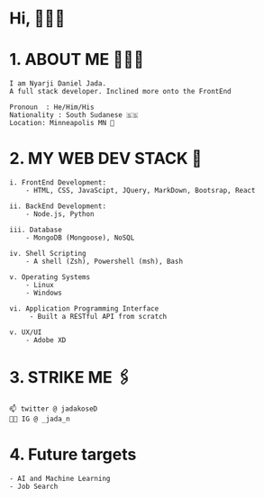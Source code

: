 # Hi, 👋🏿✨


# 1. ABOUT ME 👨🏾‍💻
    I am Nyarji Daniel Jada. 
    A full stack developer. Inclined more onto the FrontEnd

    Pronoun  : He/Him/His
    Nationality : South Sudanese 🇸🇸
    Location: Minneapolis MN 📍

# 2. MY WEB DEV STACK 🥞
    
    i. FrontEnd Development:
        - HTML, CSS, JavaScipt, JQuery, MarkDown, Bootsrap, React 

    ii. BackEnd Development:
        - Node.js, Python

    iii. Database
        - MongoDB (Mongoose), NoSQL 

    iv. Shell Scripting
        - A shell (Zsh), Powershell (msh), Bash

    v. Operating Systems
        - Linux 
        - Windows

    vi. Application Programming Interface
         - Built a RESTful API from scratch
    
    v. UX/UI
        - Adobe XD

# 3. STRIKE ME 🖇
    
    📫 twitter @ jadakoseD 
    🤳🏾 IG @ _jada_n
    
    
# 4. Future targets
    - AI and Machine Learning
    - Job Search
